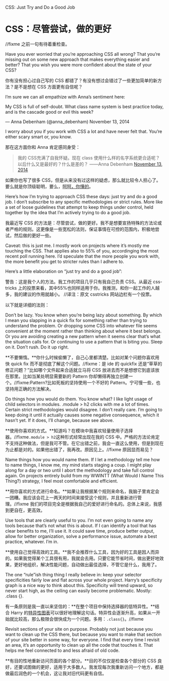 CSS: Just Try and Do a Good Job

# CSS：尽管尝试，做的更好

//fixme 之前一句有待着重检查。

Have you ever worried that you’re approaching CSS all wrong? That you’re missing out on some new approach that makes everything easier and better? That you wish you were more confident about the state of your CSS?

你有没有担心过自己写的 CSS 都错了？有没有想过会错过了一些更加简单的新方法？是不是想在 CSS 方面更有自信呢？

I’m sure we can all empathize with Anna’s sentiment here:

 

My CSS is full of self-doubt. What class name system is best practice today, and is the cascade good or evil this week?

— Anna Debenham (@anna_debenham) November 13, 2014
 

I worry about you if you work with CSS a lot and have never felt that. You’re either scary smart or, you know.

那在这方面你和 Anna 肯定感同身受：

> 我的 CSS充满了自我怀疑。现在 class 使用什么样的名字系统更合适呢？以后什么又是最好的？什么是差的？ ——Anna Debenham [November 13, 2014](https://twitter.com/anna_debenham/status/532933212172206080)

如果你也写了很多 CSS，但是从来没有过这样的疑虑，那么就比较令人担心了。要么就是你顶级聪明，要么，[呵呵，你懂的](http://cdn.css-tricks.com/wp-content/uploads/2014/12/ISVw9.gif)。

Here’s how I’m trying to approach CSS these days: just try and do a good job. I don’t subscribe to any specific methodologies or strict rules. More like a set of loose guidelines that attempt to keep things under control, held together by the idea that I’m actively trying to do a good job.

我最近写 CSS 的方法是：尽管尝试，做的更好。我不是想要宣扬特殊的方法论或者严格的规则。这更像是一些宽松的法则，保证事情在可控的范围内，积极地尝试，然后做的更好一些。

Caveat: this is just me. I mostly work on projects where it’s mostly me touching the CSS. That applies also to 55% of you, accordinging the most recent poll running here. I’d speculate that the more people you work with, the more benefit you get to stricter rules than I adhere to.

Here’s a little elaboration on “just try and do a good job”:

警告：这是我个人的方法。我工作的项目几乎只有我自己负责 CSS。从最近 css-tricks 上的投票来看，其中55%也同样适用于你。我推测，和你一起工作的人越多，我的建议的作用就越小。 //译注：原文 csstricks 网站边栏有一个投票。

以下就是详细的法则：

Don’t be lazy. You know when you’re being lazy about something. By which I mean you slapping in a quick fix for something rather than trying to understand the problem. Or dropping some CSS into whatever file seems convenient at the moment rather than thinking about where it best belongs. Or you are avoiding creating a new pattern when it seems clear that’s what the situation calls for. Or continuing to use a pattern that is biting you. Sleep on it. Don’t rush. Do it up right.

**不要懒惰。**你什么时候偷懒了，自己心里都清楚。比如对某个问题你喜欢用快 quick fix 而不是彻底了解这个问题。//fixme：是 ide 的 quickfix 还是“草草的修正问题？”比如哪个文件起来合适就立马将 CSS 放进去而不是想想它到底该放在那里。比如当某处明显需要新的 Pattern 你却懒得再独立创建一个。//fixme:Pattern?比如死板的坚持使用一个不好的 Pattern。宁可慢一些，也坚持用正确的方法解决。

Do things how you would do them. You know what? I like light usage of child selectors in modules. .module > h2 clicks with me a lot of times. Certain strict methodologies would disagree. I don’t really care. I’m going to keep doing it until it actually causes some negative consequence, which it hasn’t yet. If it does, I’ll change, because see above.

**使用你喜欢的方式。**知道吗？在模块中我喜欢轻量使用子选择器。//fixme`.module > h2`这种形式经常出现在我的 CSS 中。严格的方法论肯定不支持这种做法，但是我可不管。在它出错之前，我会一直这么使用，但是到现在为止都是对的。如果他出错了，我再改。原因见上。//fixme 原因显而易见？

Name things how you would name them. If I let a methodology tell me how to name things, I know me, my mind starts staging a coup. I might play along for a day or two until I abort the methodology and take full control again. On projects entirely build from my WWINTT (What Would I Name This Thing?) strategy, I feel most comfortable and efficient.

**用你喜欢的方式进行命名。**如果让我根据某个规则来命名，我脑子里肯定会一团糟。我应该会花上一两天的时间来接受这个规则，并且重新进行管理。//fixme 我们的项目完全是根据我自己的爱好进行命名的。总体上来说，我感到更自在，更高效。

Use tools that are clearly useful to you. I’m not even going to name any tools because that’s not what this is about. If I can identify a tool that has clear benefits to me, I’ll use it. It could save time, produce better output, allow for better organization, solve a performance issue, automate a best practice, whatever. I’m in.

**使用自己觉得高效的工具。**我不会推荐什么工具，因为好的工具是因人而异的。如果我觉得某个工具很有用，我就会去用。只要它能节省时间，做出更好地效果，更好地组织，解决性能问题，自动做出最佳选择，不管它是什么，我用了。

The one “rule”ish thing thing I really believe in: keep your selector specificities fairly low and flat across your whole project. Harry’s specificity graph is a nice way to think about this. Specificity will trend upward, so never start high, as the ceiling can easily become problematic. Mostly: .class {}.

有一条原则是我一直以来坚信的：**在整个项目中保持选择器的低特异性。**结合 Harry 的[特异性图表](http://csswizardry.com/2014/10/the-specificity-graph/)可以很好地理解这句话。特异性会逐渐升高，如果从一开始就比较高，那么极限会很快成为一个问题。多用：`.class{}`。//fixme

Revisit sections of your site on purpose. Probably not just because you want to clean up the CSS there, but because you want to make that section of your site better in some way, for everyone. I find that every time I revisit an area, it’s an opportunity to clean up all the code that touches it. That helps me feel connected to and less afraid of old code.

**有目的性地重新访问页面的各个部分。**目的不仅仅是检查各个部分的 CSS 良好，还要试图做的更好，适用于大多数人。我发现每次我重新访问一个地方，都是做最后润色的一个机会，这让我对旧代码更有自信。